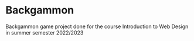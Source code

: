 # Backgammon
Backgammon game project done for the course Introduction to Web Design in summer semester 2022/2023

